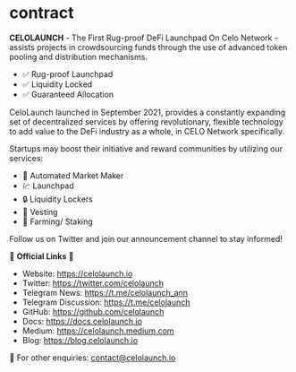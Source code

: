 # contract
**CELOLAUNCH** - The First Rug-proof DeFi Launchpad On Celo Network - assists projects in crowdsourcing funds through the use of advanced token pooling and distribution mechanisms.
* ✅ Rug-proof Launchpad
* ✅ Liquidity Locked
* ✅ Guaranteed Allocation

CeloLaunch launched in September 2021, provides a constantly expanding set of decentralized services by offering revolutionary, flexible technology to add value to the DeFi industry as a whole, in CELO Network specifically.

Startups may boost their initiative and reward communities by utilizing our services:
* 🔄 Automated Market Maker
* 💹 Launchpad
* 🔒 Liquidity Lockers
* 🛅 Vesting
* 🧳 Farming/ Staking

Follow us on Twitter and join our announcement channel to stay informed!<br/>

🔔 **Official Links** 🔔
* Website: https://celolaunch.io
* Twitter: https://twitter.com/celolaunch
* Telegram News: https://t.me/celolaunch_ann
* Telegram Discussion: https://t.me/celolaunch
* GitHub: https://github.com/celolaunch
* Docs: https://docs.celolaunch.io
* Medium: https://celolaunch.medium.com
* Blog: https://blog.celolaunch.io

📩 For other enquiries: contact@celolaunch.io
